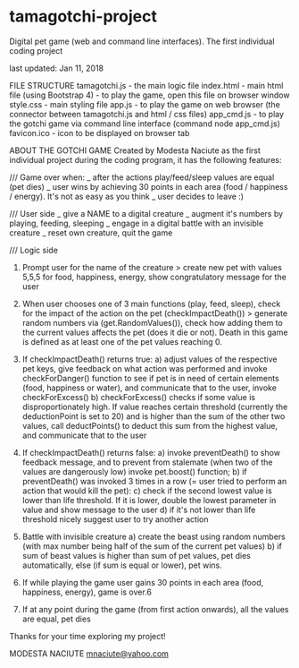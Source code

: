 # tamagotchi-project
Digital pet game (web and command line interfaces). The first individual coding project 

last updated: Jan 11, 2018

FILE STRUCTURE
tamagotchi.js - the main logic file
index.html - main html file (using Bootstrap 4) - to play the game, open this file on browser window
style.css - main styling file
app.js - to play the game on web browser (the connector between tamagotchi.js and html / css files)
app_cmd.js - to play the gotchi game via command line interface (command node app_cmd.js)
favicon.ico - icon to be displayed on browser tab


ABOUT THE GOTCHI GAME
Created by Modesta Naciute as the first individual project during the coding program, it has the following features:

/// Game over when:
_ after the actions play/feed/sleep values are equal (pet dies)
_ user wins by achieving 30 points in each area (food / happiness / energy). It's not as easy as you think
_ user decides to leave :)

/// User side
_ give a NAME to a digital creature
_ augment it's numbers by playing, feeding, sleeping
_ engage in a digital battle with an invisible creature
_ reset own creature, quit the game


/// Logic side
1. Prompt user for the name of the creature  > create new pet with values 5,5,5 for food, happiness, energy, show congratulatory message for the user

2. When user chooses one of 3 main functions (play, feed, sleep), check for the impact of the action on the pet (checkImpactDeath()) > generate random numbers via (get.RandomValues()), check how adding them to the current values affects the pet (does it die or not). Death in this game is defined as at least one of the pet values reaching 0. 
  
3. If checkImpactDeath() returns true: 
	a) adjust values of the respective pet keys, give feedback on what action was performed and invoke checkForDanger() function to see if pet is in need of certain elements (food, happiness or water), and communicate that to the user, invoke checkForExcess()
	b) checkForExcess() checks if some value is disproportionately high. If value reaches certain threshold (currently the deductionPoint is set to 20) and is higher than the sum of the other two values, call deductPoints() to deduct this sum from the highest value, and communicate that to the user
	
4. If checkImpactDeath() returns false:
	a) invoke preventDeath() to show feedback message, and to prevent from stalemate (when two of the values are dangerously low) invoke pet.boost() function;
	b) if preventDeath() was invoked 3 times in a row (= user tried to perform an action that would kill the pet):
	c) check if the second lowest value is lower than life threshold. If it is lower, double the lowest parameter in value and show message to the user
	d) if it's not lower than life threshold nicely suggest user to try another action 

 5. Battle with invisible creature
 	a) create the beast using random numbers (with max number being half of the sum of the current pet values)
	b) if sum of beast values is higher than sum of pet values, pet dies automatically, else (if sum is equal or lower), pet wins.

6. If while playing the game user gains 30 points in each area (food, happiness, energy), game is over.6

7. If at any point during the game (from first action onwards), all the values are equal, pet dies
 
 
Thanks for your time exploring my project!

MODESTA NACIUTE
mnaciute@yahoo.com
